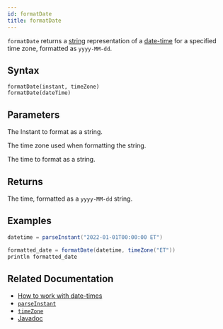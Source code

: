 ```yaml
---
id: formatDate
title: formatDate
---
```


`formatDate` returns a [string](../../query-language/types/strings.md) representation of a [date-time](../../query-language/types/date-time.md) for a specified time zone, formatted as `yyyy-MM-dd`.

## Syntax

```
formatDate(instant, timeZone)
formatDate(dateTime)
```

## Parameters

<ParamTable>
<Param name="instant" type="Instant">

The Instant to format as a string.

</Param>
<Param name="timeZone" type="ZoneId">

The time zone used when formatting the string.

</Param>
<Param name="dateTime" type="ZonedDateTime">

The time to format as a string.

</Param>
</ParamTable>

## Returns

The time, formatted as a `yyyy-MM-dd` string.

## Examples

```groovy order=null
datetime = parseInstant("2022-01-01T00:00:00 ET")

formatted_date = formatDate(datetime, timeZone("ET"))
println formatted_date
```

## Related Documentation

- [How to work with date-times](../../../how-to-guides/work-with-date-time.md)
- [`parseInstant`](./parseInstant.md)
- [`timeZone`](./timeZone.md)
- [Javadoc](<https://deephaven.io/core/javadoc/io/deephaven/time/DateTimeUtils.html#formatDate(java.time.Instant,java.time.ZoneId)>)
